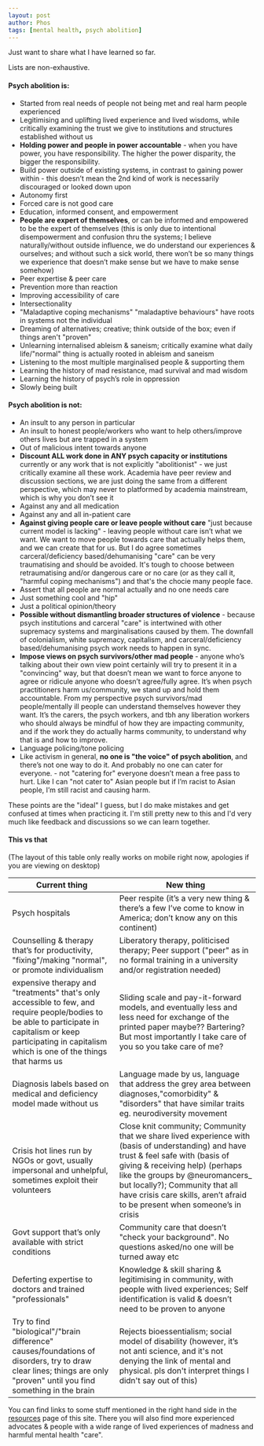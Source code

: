 ```yaml
---
layout: post
author: Phos
tags: [mental health, psych abolition]
---
```


Just want to share what I have learned so far.

Lists are non-exhaustive.

#### Psych abolition is:

- Started from real needs of people not being met and real harm people experienced
- Legitimising and uplifting lived experience and lived wisdoms, while critically examining the trust we give to institutions and structures established without us
- **Holding power and people in power accountable** - when you have power, you have responsibility. The higher the power disparity, the bigger the responsibility.
- Build power outside of existing systems, in contrast to gaining power within - this doesn’t mean the 2nd kind of work is necessarily discouraged or looked down upon
- Autonomy first
- Forced care is not good care
- Education, informed consent, and empowerment
- **People are expert of themselves**, or can be informed and empowered to be the expert of themselves (this is only due to intentional disempowerment and confusion thru the systems; I believe naturally/without outside influence, we do understand our experiences & ourselves; and without such a sick world, there won’t be so many things we experience that doesn’t make sense but we have to make sense somehow)
- Peer expertise & peer care
- Prevention more than reaction
- Improving accessibility of care
- Intersectionality 
- "Maladaptive coping mechanisms" "maladaptive behaviours" have roots in systems not the individual
- Dreaming of alternatives; creative; think outside of the box; even if things aren't "proven"
- Unlearning internalised ableism & saneism; critically examine what daily life/"normal" thing is actually rooted in ableism and saneism
- Listening to the most multiple marginalised people & supporting them
- Learning the history of mad resistance, mad survival and mad wisdom
- Learning the history of psych’s role in oppression
- Slowly being built


#### Psych abolition is not:

- An insult to any person in particular
- An insult to honest people/workers who want to help others/improve others lives but are trapped in a system
- Out of malicious intent towards anyone
- **Discount ALL work done in ANY psych capacity or institutions** currently or any work that is not explicitly "abolitionist" - we just critically examine all these work. Academia have peer review and discussion sections, we are just doing the same from a different perspective, which may never to platformed by academia mainstream, which is why you don’t see it
- Against any and all medication 
- Against any and all in-patient care
- **Against giving people care or leave people without care** "just because current model is lacking" - leaving people without care isn’t what we want. We want to move people towards care that actually helps them, and we can create that for us. But I do agree sometimes carceral/deficiency based/dehumanising "care" can be very traumatising and should be avoided. It's tough to choose between retraumatising and/or dangerous care or no care (or as they call it, "harmful coping mechanisms") and that's the chocie many people face.
- Assert that all people are normal actually and no one needs care
- Just something cool and "hip"
- Just a political opinion/theory
- **Possible without dismantling broader structures of violence** - because psych institutions and carceral "care" is intertwined with other supremacy systems and marginalisations caused by them. The downfall of colonialism, white supremacy, capitalism, and carceral/deficiency based/dehumanising psych work needs to happen in sync.
- **Impose views on psych survivors/other mad people** - anyone who’s talking about their own view point certainly will try to present it in a "convincing" way, but that doesn’t mean we want to force anyone to agree or ridicule anyone who doesn’t agree/fully agree. It’s when psych practitioners harm us/community, we stand up and hold them accountable. From my perspective psych survivors/mad people/mentally ill people can understand themselves however they want. It’s the carers, the psych workers, and tbh any liberation workers who should always be mindful of how they are impacting community, and if the work they do actually harms community, to understand why that is and how to improve. 
- Language policing/tone policing
- Like activism in general, **no one is "the voice" of psych abolition**, and there’s not one way to do it. And probably no one can cater for everyone. - not "catering for" everyone doesn’t mean a free pass to hurt. Like I can "not cater to" Asian people but if I’m racist to Asian people, I’m still racist and causing harm.

These points are the "ideal" I guess, but I do make mistakes and get confused at times when practicing it. I'm still pretty new to this and I'd very much like feedback and discussions so we can learn together.


#### This vs that

(The layout of this table only really works on mobile right now, apologies if you are viewing on desktop)

| Current thing  | New thing |
| -------- | ---------------------------------------------------- |
| Psych hospitals | Peer respite (it’s a very new thing & there’s a few I’ve come to know in America; don’t know any on this continent) |
| Counselling & therapy that’s for productivity, "fixing"/making "normal", or promote individualism | Liberatory therapy, politicised therapy; Peer support ("peer" as in no formal training in a university and/or registration needed) |
| expensive therapy and "treatments" that's only accessible to few, and require people/bodies to be able to participate in capitalism or keep participating in capitalism which is one of the things that harms us | Sliding scale and pay-it-forward models, and eventually less and less need for exchange of the printed paper maybe?? Bartering? But most importantly I take care of you so you take care of me? |
| Diagnosis labels based on medical and deficiency model made without us | Language made by us, language that address the grey area between diagnoses,"comorbidity" & "disorders" that have similar traits eg. neurodiversity movement |
| Crisis hot lines run by NGOs or govt, usually impersonal and unhelpful, sometimes exploit their volunteers | Close knit community; Community that we share lived experience with (basis of understanding) and have trust & feel safe with (basis of giving & receiving help) (perhaps like the groups by @neuromancers_ but locally?); Community that all have crisis care skills, aren’t afraid to be present when someone’s in crisis |
| Govt support that’s only available with strict conditions | Community care that doesn’t "check your background". No questions asked/no one will be turned away etc |
| Deferting expertise to doctors and trained "professionals" | Knowledge & skill sharing & legitimising in community, with people with lived experiences; Self identification is valid & doesn’t need to be proven to anyone |
| Try to find "biological"/"brain difference" causes/foundations of disorders, try to draw clear lines; things are only "proven" until you find something in the brain | Rejects bioessentialism; social model of disability (however, it’s not anti science, and it's not denying the link of mental and physical. pls don't interpret things I didn't say out of this) |

You can find links to some stuff mentioned in the right hand side in the [resources](https://phosworld.xyz/resources) page of this site. There you will also find more experienced advocates & people with a wide range of lived experiences of madness and harmful mental health "care".
